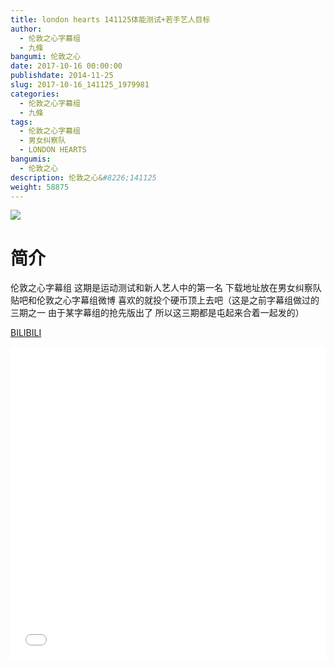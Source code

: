 ```yaml
---
title: london hearts 141125体能测试+若手艺人目标
author: 
  - 伦敦之心字幕组
  - 九條
bangumi: 伦敦之心
date: 2017-10-16 00:00:00
publishdate: 2014-11-25
slug: 2017-10-16_141125_1979981
categories: 
  - 伦敦之心字幕组
  - 九條
tags: 
  - 伦敦之心字幕组
  - 男女纠察队
  - LONDON HEARTS
bangumis: 
  - 伦敦之心
description: 伦敦之心&#8226;141125
weight: 58875
---
```


![](https://i.imgur.com/8G5Cjs3.jpg)

# 简介  
伦敦之心字幕组 这期是运动测试和新人艺人中的第一名 下载地址放在男女纠察队贴吧和伦敦之心字幕组微博 喜欢的就投个硬币顶上去吧（这是之前字幕组做过的三期之一 由于某字幕组的抢先版出了 所以这三期都是屯起来合着一起发的）

  [BILIBILI](https://www.bilibili.com/video/av1979981/)


  <iframe src="//www.bilibili.com/html/html5player.html?cid=3060153&aid=1979981" width="100%" height="500" frameborder="0" allowfullscreen="allowfullscreen"></iframe>
